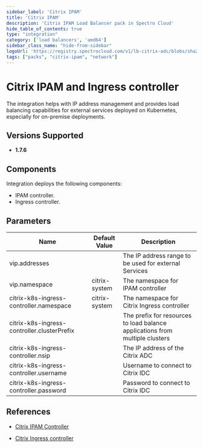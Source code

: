 ```yaml
---
sidebar_label: 'Citrix IPAM'
title: 'Citrix IPAM'
description: 'Citrix IPAM Load Balancer pack in Spectro Cloud'
hide_table_of_contents: true
type: "integration"
category: ['load balancers', 'amd64']
sidebar_class_name: "hide-from-sidebar"
logoUrl: 'https://registry.spectrocloud.com/v1/lb-citrix-adc/blobs/sha256:17f8ebc0dc69d329a39e5d27fc0ce3574034d18ab1776fabda396c5403b0bd86?type=image/png'
tags: ["packs", "citrix-ipam", "network"]
---
```






# Citrix IPAM and Ingress controller

The integration helps with IP address management and provides load balancing capabilities for external services deployed on Kubernetes, especially for on-premise deployments.

## Versions Supported

<Tabs queryString="versions">
<TabItem label="1.7.x" value="1.7.x">

* **1.7.6**

</TabItem>
</Tabs>

## Components

Integration deploys the following components:

* IPAM controller.
* Ingress controller.

## Parameters

| Name | Default Value | Description |
| --- | --- | --- |
| vip.addresses | | The IP address range to be used for external Services |
| vip.namespace | citrix-system | The namespace for IPAM controller |
| citrix-k8s-ingress-controller.namespace | citrix-system | The namespace for Citrix Ingress controller |
| citrix-k8s-ingress-controller.clusterPrefix | | The prefix for resources to load balance applications from multiple clusters |
| citrix-k8s-ingress-controller.nsip | | The IP address of the Citrix ADC |
| citrix-k8s-ingress-controller.username | | Username to connect to Citrix IDC |
| citrix-k8s-ingress-controller.password | | Password to connect to Citrix IDC |

## References

- [Citrix IPAM Controller](https://developer-docs.citrix.com/projects/citrix-k8s-ingress-controller/en/latest/crds/vip)

- [Citrix Ingress controller](https://developer-docs.citrix.com/projects/citrix-k8s-ingress-controller/en/latest/network/type_loadbalancer/#expose-services-of-type-loadbalancer-using-an-ip-address-from-the-citrix-ipam-controller)
